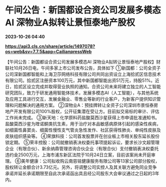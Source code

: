 # 午间公告：新国都设合资公司发展多模态AI 深物业A拟转让景恒泰地产股权

**2023-10-26 04:40**

**https://api3.cls.cn/share/article/1497078?os=web&sv=7.7.5&app=CailianpressWeb**

【午间公告：新国都设合资公司发展多模态AI 深物业A拟转让景恒泰地产股权】财联社10月26日电，午间多家上市公司发布公告，具体如下 ①新国都：公司全资子公司深新国都智能和上海卫莎网络科技有限公司共同出资设立上海拾贰区信息技术有限公司。拾贰区注册资本100万元，其中新国都智能出资51万元，持股51%。近日，拾贰区设立完成并取得营业执照的通知。合资公司未来将建立独立的人工智能研究团队，致力于研发通用智能体技术，发展多模态AI（人工智能），与其他系统及应用工具进行交互，发展金融业、零售业等新的行业客户，为新客户提供知识管理和问题解决的通用方案。 ②深物业A：预挂牌转让全资子公司深圳市景恒泰房地产开发有限公司100%股权，公开征集潜在受让方。目前拟交易标的审计、评估工作尚未完成。 ③新天地：化学原料药盐酸莫西沙星获得上市申请批准通知书。盐酸莫西沙星为喹诺酮类抗生素，用于治疗对本品敏感病原体引起的感染性疾病，如细菌性鼻窦炎、细菌性慢性支气管炎急性发作、社区获得性肺炎、单纯性皮肤及皮肤组织感染等。 ④荣旗科技：公司首发股票并在创业板上市相关股东延长股份锁定期。 ⑤荣丰控股：公司就撤销表决权委托事项提起诉讼，要求长沙文超管理企业（有限合伙）、新余纳鼎管理咨询合伙企业（有限合伙）支付撤销表决权委托违约金2500万元，上海市浦东新区法院于10月24日立案，目前该案尚未开庭审理。 ⑥美年健康：公司拟收购云南慈铭健康服务有限公司等13家公司部分股权，股权转让金额合计3.73亿元。另外，将调整公司实控人及其关联方避免同业竞争承诺并延长承诺期限至自此次承诺函出具且经公司股东大会审议通过之日起的3年内。